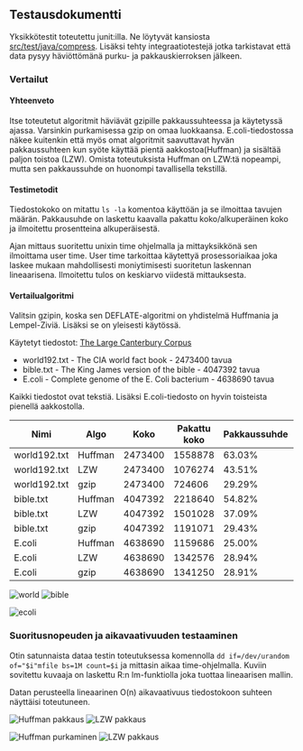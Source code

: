 ## Testausdokumentti

Yksikkötestit toteutettu junit:illa. 
Ne löytyvät kansiosta [src/test/java/compress](https://github.com/kotommi/pakkaaja/tree/master/src/test/java/compress).
Lisäksi tehty integraatiotestejä jotka tarkistavat että data pysyy häviöttömänä purku- ja pakkauskierroksen jälkeen.
### Vertailut

#### Yhteenveto
Itse toteutetut algoritmit häviävät gzipille pakkaussuhteessa ja käytetyssä ajassa. 
Varsinkin purkamisessa gzip on omaa luokkaansa.
E.coli-tiedostossa näkee kuitenkin että myös omat algoritmit saavuttavat hyvän pakkaussuhteen kun syöte käyttää pientä aakkostoa(Huffman) ja sisältää paljon toistoa (LZW).
Omista toteutuksista Huffman on LZW:tä nopeampi, mutta sen pakkaussuhde on huonompi tavallisella tekstillä.

#### Testimetodit
Tiedostokoko on mitattu ```ls -la``` komentoa käyttöän ja se ilmoittaa tavujen määrän.
Pakkausuhde on laskettu kaavalla pakattu koko/alkuperäinen koko ja ilmoitettu prosentteina alkuperäisestä.

Ajan mittaus suoritettu unixin time ohjelmalla ja mittayksikkönä sen ilmoittama user time.
User time tarkoittaa käytettyä prosessoriaikaa joka laskee mukaan mahdollisesti moniytimisesti suoritetun laskennan lineaarisena. Ilmoitettu tulos on keskiarvo viidestä mittauksesta.

#### Vertailualgoritmi
 
Valitsin gzipin, koska sen DEFLATE-algoritmi on yhdistelmä Huffmania ja Lempel-Ziviä.
Lisäksi se on yleisesti käytössä.

Käytetyt tiedostot:
[The Large Canterbury Corpus](http://www.data-compression.info/Corpora/CanterburyCorpus/index.html)
* world192.txt - The CIA world fact book - 2473400 tavua
* bible.txt - The King James version of the bible - 4047392 tavua
* E.coli - Complete genome of the E. Coli bacterium - 4638690 tavua

Kaikki tiedostot ovat tekstiä. Lisäksi E.coli-tiedosto on hyvin toisteista pienellä aakkostolla.

|Nimi   |Algo   |Koko   |Pakattu koko   |Pakkaussuhde   |Pakkausaika   |Purkuaika   |
|---|---|---|---|---|---|---|
|world192.txt   |Huffman   |2473400   |1558878   |63.03%   |0.356   |0.312   |
|world192.txt   |LZW   |2473400   |1076274   |43.51%   |1.188   |0.402   |
|world192.txt   |gzip   |2473400   |724606   |29.29%   |0.085   |0.022   |
|bible.txt   |Huffman   |4047392   |2218640   |54.82%   |0.393   |0.369   |
|bible.txt   |LZW   |4047392   |1501028   |37.09%   |1.403   |0.426   |
|bible.txt   |gzip   |4047392   |1191071   |29.43%   |0.198   |0.025   |
|E.coli   |Huffman   |4638690   |1159686   |25.00%   |0.324   |0.291   |
|E.coli   |LZW   |4638690   |1342576   |28.94%   |1.338   |0.396   |
|E.coli   |gzip   |4638690   |1341250   |28.91%   |0.486   |0.030   |

![world](kuvat/world.png)
![bible](kuvat/bible.png)

![ecoli](kuvat/ecoli.png)

### Suoritusnopeuden ja aikavaativuuden testaaminen
Otin satunnaista dataa testin toteutuksessa komennolla ```dd if=/dev/urandom of="$i"mfile bs=1M count=$i``` ja mittasin aikaa time-ohjelmalla.
Kuviin sovitettu kuvaaja on laskettu R:n lm-funktiolla joka tuottaa lineaarisen mallin.

Datan perusteella lineaarinen O(n) aikavaativuus tiedostokoon suhteen näyttäisi toteutuneen.

![Huffman pakkaus](kuvat/huf_pak.png)
![LZW pakkaus](kuvat/lzw_pak.png)

![Huffman purkaminen](kuvat/huf_pur.png)
![LZW pakkaus](kuvat/lzw_pur.png)
